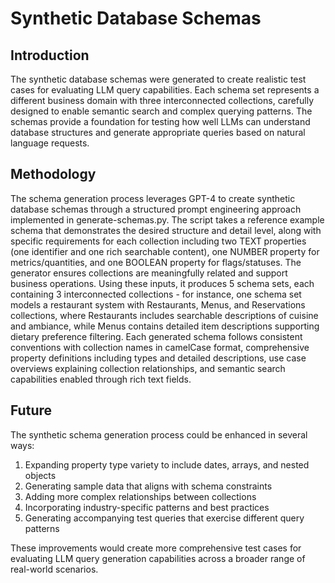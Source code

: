 # Synthetic Database Schemas

## Introduction

The synthetic database schemas were generated to create realistic test cases for evaluating LLM query capabilities. Each schema set represents a different business domain with three interconnected collections, carefully designed to enable semantic search and complex querying patterns. The schemas provide a foundation for testing how well LLMs can understand database structures and generate appropriate queries based on natural language requests.

## Methodology

The schema generation process leverages GPT-4 to create synthetic database schemas through a structured prompt engineering approach implemented in generate-schemas.py. The script takes a reference example schema that demonstrates the desired structure and detail level, along with specific requirements for each collection including two TEXT properties (one identifier and one rich searchable content), one NUMBER property for metrics/quantities, and one BOOLEAN property for flags/statuses. The generator ensures collections are meaningfully related and support business operations. Using these inputs, it produces 5 schema sets, each containing 3 interconnected collections - for instance, one schema set models a restaurant system with Restaurants, Menus, and Reservations collections, where Restaurants includes searchable descriptions of cuisine and ambiance, while Menus contains detailed item descriptions supporting dietary preference filtering. Each generated schema follows consistent conventions with collection names in camelCase format, comprehensive property definitions including types and detailed descriptions, use case overviews explaining collection relationships, and semantic search capabilities enabled through rich text fields.

## Future

The synthetic schema generation process could be enhanced in several ways:

1. Expanding property type variety to include dates, arrays, and nested objects
2. Generating sample data that aligns with schema constraints
3. Adding more complex relationships between collections
4. Incorporating industry-specific patterns and best practices
5. Generating accompanying test queries that exercise different query patterns

These improvements would create more comprehensive test cases for evaluating LLM query generation capabilities across a broader range of real-world scenarios.